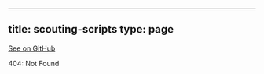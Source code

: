 
---
title: scouting-scripts
type: page
---

[See on GitHub](https://github.com/jakeroggenbuck/scouting-scripts/)

404: Not Found
